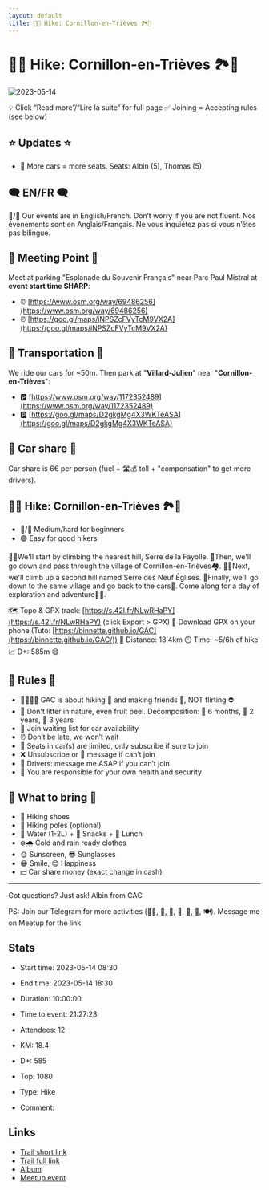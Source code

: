 ```yaml
---
layout: default
title: 🥾🔵 Hike: Cornillon-en-Trièves 🏞🐐
---
```


# 🥾🔵 Hike: Cornillon-en-Trièves 🏞🐐

![2023-05-14](/Stats/img/orig/2023-05-14.jpg)

💡 Click “Read more”/“Lire la suite” for full page ✅ Joining = Accepting rules (see below)

## ⭐ Updates ⭐

* 📅 More cars = more seats. Seats: Albin (5), Thomas (5)

## 🗨️ EN/FR 🗨️
🦅/🐓 Our events are in English/French. Don’t worry if you are not fluent. Nos évènements sont en Anglais/Français. Ne vous inquiétez pas si vous n’êtes pas bilingue.

## 📍 Meeting Point 📍
Meet at parking "Esplanade du Souvenir Français" near Parc Paul Mistral at **event start time SHARP**:

* ⏰ [https://www.osm.org/way/69486256](https://www.osm.org/way/69486256)
* ⏰ [https://goo.gl/maps/iNPSZcFVyTcM9VX2A](https://goo.gl/maps/iNPSZcFVyTcM9VX2A)

## 🚗 Transportation 🚗
We ride our cars for \~50m. Then park at "**Villard-Julien**" near "**Cornillon-en-Trièves**":

* 🅿️ [https://www.osm.org/way/1172352489](https://www.osm.org/way/1172352489)
* 🅿️ [https://goo.gl/maps/D2gkgMg4X3WKTeASA](https://goo.gl/maps/D2gkgMg4X3WKTeASA)

## 🚗 Car share 🚗
Car share is 6€ per person (fuel + 🛣️💰️ toll + "compensation" to get more drivers).

## 🥾🔵 Hike: Cornillon-en-Trièves 🏞🐐

* 🔵/🔴 Medium/hard for beginners
* 🟢 Easy for good hikers

🚶‍♂️We'll start by climbing the nearest hill, Serre de la Fayolle. 🌄Then, we'll go down and pass through the village of Cornillon-en-Trièves🏘️. 🚶‍♀️Next, we'll climb up a second hill named Serre des Neuf Églises. 🌄Finally, we'll go down to the same village and go back to the cars🚗. Come along for a day of exploration and adventure🌲🌳.

🗺️ Topo & GPX track: [https://s.42l.fr/NLwRHaPY](https://s.42l.fr/NLwRHaPY) (click Export > GPX)
📲 Download GPX on your phone (Tuto: [https://binnette.github.io/GAC](https://binnette.github.io/GAC/))
📏 Distance: 18.4km
⏱️ Time: \~5/6h of hike
📈 D+: 585m 😅

## 📜 Rules 📜

* 🚶‍♀️🚶‍♂️ GAC is about hiking 🥾 and making friends 🤗, NOT flirting ⛔
* 🚮 Don't litter in nature, even fruit peel. Decomposition: 🍊 6 months, 🍌 2 years, 🥚 3 years
* 🚗 Join waiting list for car availability
* ⏰ Don’t be late, we won’t wait
* 💺 Seats in car(s) are limited, only subscribe if sure to join
* ❌ Unsubscribe or 💬 message if can’t join
* 🚗 Drivers: message me ASAP if you can’t join
* 💟 You are responsible for your own health and security

## 🎒 What to bring 🎒

* 🥾 Hiking shoes
* 🥢 Hiking poles (optional)
* 🧃 Water (1-2L) + 🍫 Snacks + 🥗 Lunch
* ❄️🌧️ Cold and rain ready clothes
* 🌞 Sunscreen, 😎 Sunglasses
* 😁 Smile, 😊 Happiness
* 💵 Car share money (exact change in cash)

***

Got questions? Just ask!
Albin from GAC

PS: Join our Telegram for more activities (🧗‍♀️, 🏓, 🎳, 🎲, 🎥, 🎵, 🍽️). Message me on Meetup for the link.

## Stats

- Start time: 2023-05-14 08:30
- End time: 2023-05-14 18:30
- Duration: 10:00:00
- Time to event: 21:27:23
- Attendees: 12

- KM: 18.4
- D+: 585
- Top: 1080
- Type: Hike
- Comment: 

## Links

- [Trail short link](https://s.42l.fr/NLwRHaPY)
- [Trail full link]()
- [Album](https://binnette.github.io/GacImg2023/2023-05-14-🥾🔵-Hike-Cornillon-en-Trieves-🏞🐐.html)
- [Meetup event](https://www.meetup.com/grenoble-adventure-club-english-french/events/293508306/)
